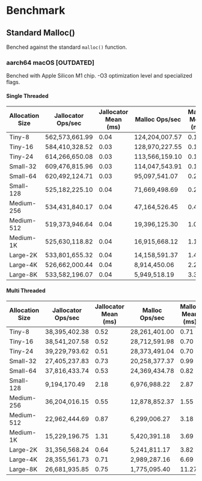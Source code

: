 # Benchmark

## Standard Malloc()

Benched against the standard `malloc()` function.

### aarch64 macOS [OUTDATED]

Benched with Apple Silicon M1 chip. -O3 optimization level and specialized flags.

#### Single Threaded

| Allocation Size | Jallocator Ops/sec | Jallocator Mean (ms) | Malloc Ops/sec | Malloc Mean (ms) | Speedup |
|-----------------|--------------------|----------------------|----------------|------------------|---------|
| Tiny-8          | 562,573,661.99     | 0.04                 | 124,204,007.57 | 0.16             | 4.53x   |
| Tiny-16         | 584,410,328.52     | 0.03                 | 128,970,227.55 | 0.16             | 4.53x   |
| Tiny-24         | 614,266,650.08     | 0.03                 | 113,566,159.10 | 0.18             | 5.41x   |
| Small-32        | 609,476,815.96     | 0.03                 | 114,047,543.91 | 0.18             | 5.34x   |
| Small-64        | 620,492,124.71     | 0.03                 | 95,097,541.07  | 0.21             | 6.52x   |
| Small-128       | 525,182,225.10     | 0.04                 | 71,669,498.69  | 0.28             | 7.33x   |
| Medium-256      | 534,431,840.17     | 0.04                 | 47,164,526.45  | 0.42             | 11.33x  |
| Medium-512      | 519,373,946.64     | 0.04                 | 19,396,125.30  | 1.03             | 26.78x  |
| Medium-1K       | 525,630,118.82     | 0.04                 | 16,915,668.12  | 1.18             | 31.07x  |
| Large-2K        | 533,801,655.32     | 0.04                 | 14,158,591.37  | 1.41             | 37.70x  |
| Large-4K        | 526,662,000.44     | 0.04                 | 8,914,450.06   | 2.24             | 59.08x  |
| Large-8K        | 533,582,196.07     | 0.04                 | 5,949,518.19   | 3.36             | 89.68x  |

#### Multi Threaded

| Allocation Size | Jallocator Ops/sec | Jallocator Mean (ms) | Malloc Ops/sec | Malloc Mean (ms) | Speedup |
|-----------------|--------------------|----------------------|----------------|------------------|---------|
| Tiny-8          | 38,395,402.38      | 0.52                 | 28,261,401.00  | 0.71             | 1.36x   |
| Tiny-16         | 38,541,207.58      | 0.52                 | 28,712,591.98  | 0.70             | 1.34x   |
| Tiny-24         | 39,229,793.62      | 0.51                 | 28,373,491.04  | 0.70             | 1.38x   |
| Small-32        | 27,405,237.83      | 0.73                 | 20,258,377.37  | 0.99             | 1.35x   |
| Small-64        | 37,816,433.74      | 0.53                 | 24,369,434.78  | 0.82             | 1.55x   |
| Small-128       | 9,194,170.49       | 2.18                 | 6,976,988.22   | 2.87             | 1.32x   |
| Medium-256      | 36,204,016.15      | 0.55                 | 12,878,852.37  | 1.55             | 2.81x   |
| Medium-512      | 22,962,444.69      | 0.87                 | 6,299,006.27   | 3.18             | 3.65x   |
| Medium-1K       | 15,229,196.75      | 1.31                 | 5,420,391.18   | 3.69             | 2.81x   |
| Large-2K        | 31,356,568.24      | 0.64                 | 5,241,811.17   | 3.82             | 5.98x   |
| Large-4K        | 28,355,561.73      | 0.71                 | 2,989,287.16   | 6.69             | 9.49x   |
| Large-8K        | 26,681,935.85      | 0.75                 | 1,775,095.40   | 11.27            | 15.03x  |
